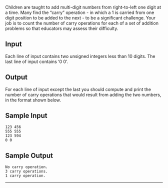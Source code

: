 Children are taught to add multi-digit numbers from right-to-left one digit at a time. Many find the “carry” operation - in which a 1 is carried from one digit position to be added to the next - to be a significant challenge. Your job is to count the number of carry operations for each of a set of addition problems so that educators may assess their difficulty.

## Input

Each line of input contains two unsigned integers less than 10 digits. The last line of input contains ‘0 0’.

## Output

For each line of input except the last you should compute and print the number of carry operations that would result from adding the two numbers, in the format shown below.

## Sample Input

```
123 456
555 555
123 594
0 0
```

## Sample Output

```
No carry operation.
3 carry operations.
1 carry operation.
```

***
